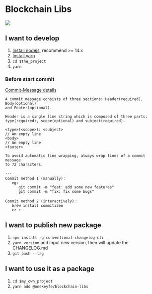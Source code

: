 # Blockchain Libs

![](https://github.com/OneKeyHQ/blockchain-libs/actions/workflows/test.yml/badge.svg)

## I want to develop

1. [Install nodejs](https://treehouse.github.io/installation-guides/mac/node-mac.html), recommend >= 14.x
2. [Install yarn](https://classic.yarnpkg.com/lang/en/docs/install/#mac-stable)
3. `cd $the_project`
4. `yarn`
<!-- 5. `yarn fix` before commit(deprecated) -->

### Before start commit

[Commit-Message details](https://github.com/conventional-changelog/commitlint)

```
A commit message consists of three sections: Header(required), Body(optional)
and Footer(optional).

Header is a single line string which is composed of three parts:
type(required), scope(optional) and subject(required).

<type>(<scope>): <subject>
// An empty line
<body>
// An empty line
<footer>

To avoid automatic line wrapping, always wrap lines of a commit message
to 72 characters.

---
Commit method 1 (manually)：
   eg:
      git commit -m "feat: add some new features"
      git commit -m "fix: fix some bugs"

Commit method 2 (interactively)：
   brew install commitizen
   cz c
```

## I want to publish new package

1. `npm install -g conventional-changelog-cli`
2. `yarn version` and input new version, then will update the CHANGELOG.md
3. `git push --tag`

## I want to use it as a package

1. `cd $my_own_project`
2. `yarn add @onekeyfe/blockchain-libs`
